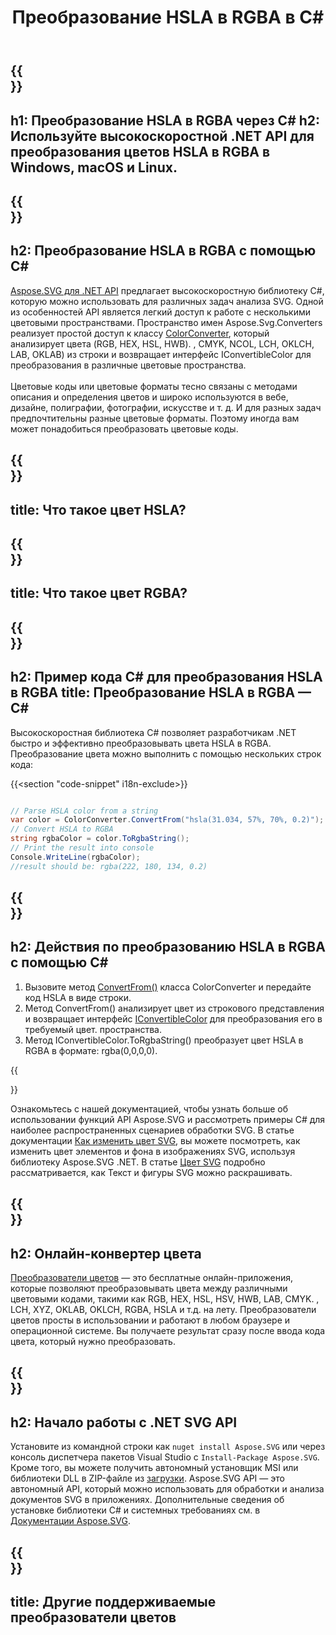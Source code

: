 ﻿---
translation: true
template: ./../_template-child.md
title: Преобразование HSLA в RGBA в C#
description: Работа с цветовыми кодами и преобразование HSLA в RGBA на C#
url: /net/color-converter/hsla-to-rgba/
family: svg
platformtag: net
feature: color converter
informat: HSLA
outformat: RGBA
otherformats: HSVA HWBA NCOLA
---

{{<section banner>}}
---
h1: Преобразование HSLA в RGBA через C#
h2: Используйте высокоскоростной .NET API для преобразования цветов HSLA в RGBA в Windows, macOS и Linux.
---

{{<section overview>}}
---
h2: Преобразование HSLA в RGBA с помощью C#
---

[Aspose.SVG для .NET API](https://products.aspose.com/svg/net/) предлагает высокоскоростную библиотеку C#, которую можно использовать для различных задач анализа SVG. Одной из особенностей API является легкий доступ к работе с несколькими цветовыми пространствами. Пространство имен Aspose.Svg.Converters реализует простой доступ к классу [ColorConverter](https://reference.aspose.com/svg/net/aspose.svg.converters/colorconverter/), который анализирует цвета (RGB, HEX, HSL, HWB). , CMYK, NCOL, LCH, OKLCH, LAB, OKLAB) из строки и возвращает интерфейс IConvertibleColor для преобразования в различные цветовые пространства.<br><br>
Цветовые коды или цветовые форматы тесно связаны с методами описания и определения цветов и широко используются в вебе, дизайне, полиграфии, фотографии, искусстве и т. д. И для разных задач предпочтительны разные цветовые форматы. Поэтому иногда вам может понадобиться преобразовать цветовые коды.

{{<section input-color>}}
---
title: Что такое цвет HSLA?
---

{{<section output-color>}}
---
title: Что такое цвет RGBA?
---

{{<section code-text>}}
---
h2: Пример кода C# для преобразования HSLA в RGBA
title: Преобразование HSLA в RGBA — C#
---

Высокоскоростная библиотека C# позволяет разработчикам .NET быстро и эффективно преобразовывать цвета HSLA в RGBA. Преобразование цвета можно выполнить с помощью нескольких строк кода:

{{<section "code-snippet" i18n-exclude>}}

```cs

// Parse HSLA color from a string
var color = ColorConverter.ConvertFrom("hsla(31.034, 57%, 70%, 0.2)");
// Convert HSLA to RGBA 
string rgbaColor = color.ToRgbaString();
// Print the result into console
Console.WriteLine(rgbaColor);
//result should be: rgba(222, 180, 134, 0.2)

```

{{<section steps>}}
---
h2: Действия по преобразованию HSLA в RGBA с помощью C#
---
1. Вызовите метод [ConvertFrom()](https://reference.aspose.com/svg/net/aspose.svg.converters/colorconverter/convertfrom/) класса ColorConverter и передайте код HSLA в виде строки.
1. Метод ConvertFrom() анализирует цвет из строкового представления и возвращает интерфейс [IConvertibleColor](https://reference.aspose.com/svg/net/aspose.svg.drawing/iconvertiblecolor/) для преобразования его в требуемый цвет. пространства.
1. Метод IConvertibleColor.ToRgbaString() преобразует цвет HSLA в RGBA в формате: rgba(0,0,0,0).



{{<section documentation>}}

Ознакомьтесь с нашей документацией, чтобы узнать больше об использовании функций API Aspose.SVG и рассмотреть примеры C# для наиболее распространенных сценариев обработки SVG. В статье документации <a href="https://docs.aspose.com/svg/net/how-to-work-with-aspose-svg-api/how-to-change-svg-color/" target= "_blank">Как изменить цвет SVG</a>, вы можете посмотреть, как изменить цвет элементов и фона в изображениях SVG, используя библиотеку Aspose.SVG .NET. В статье <a href="https://docs.aspose.com/svg/net/drawing-basics/svg-color/" target="_blank">Цвет SVG</a> подробно рассматривается, как Текст и фигуры SVG можно раскрашивать.

{{<section online-color-converter>}}
---
h2: Онлайн-конвертер цвета
---

[Преобразователи цветов](https://products.aspose.app/svg/color-converter) — это бесплатные онлайн-приложения, которые позволяют преобразовывать цвета между различными цветовыми кодами, такими как RGB, HEX, HSL, HSV, HWB, LAB, CMYK. , LCH, XYZ, OKLAB, OKLCH, RGBA, HSLA и т.д. на лету. Преобразователи цветов просты в использовании и работают в любом браузере и операционной системе. Вы получаете результат сразу после ввода кода цвета, который нужно преобразовать.

{{<section get-started>}}
---
h2: Начало работы с .NET SVG API
---

Установите из командной строки как ```nuget install Aspose.SVG``` или через консоль диспетчера пакетов Visual Studio с ```Install-Package Aspose.SVG```.
Кроме того, вы можете получить автономный установщик MSI или библиотеки DLL в ZIP-файле из [загрузки](https://downloads.aspose.com/svg/net). Aspose.SVG API — это автономный API, который можно использовать для обработки и анализа документов SVG в приложениях.
Дополнительные сведения об установке библиотеки C# и системных требованиях см. в [Документации Aspose.SVG](https://docs.aspose.com/svg/net/getting-started/).

{{<section other-color-converters>}}
---
title: Другие поддерживаемые преобразователи цветов
---